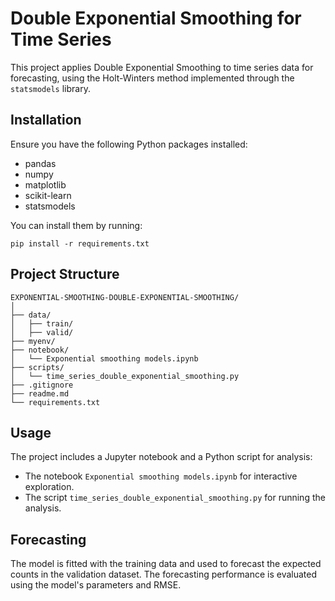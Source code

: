 # Double Exponential Smoothing for Time Series

This project applies Double Exponential Smoothing to time series data for forecasting, using the Holt-Winters method implemented through the `statsmodels` library.

## Installation

Ensure you have the following Python packages installed:
- pandas
- numpy
- matplotlib
- scikit-learn
- statsmodels

You can install them by running:
```
pip install -r requirements.txt
```

## Project Structure

```
EXPONENTIAL-SMOOTHING-DOUBLE-EXPONENTIAL-SMOOTHING/
│
├── data/
│   ├── train/
│   ├── valid/
├── myenv/
├── notebook/
│   └── Exponential smoothing models.ipynb
├── scripts/
│   └── time_series_double_exponential_smoothing.py
├── .gitignore
├── readme.md
└── requirements.txt
```

## Usage

The project includes a Jupyter notebook and a Python script for analysis:
- The notebook `Exponential smoothing models.ipynb` for interactive exploration.
- The script `time_series_double_exponential_smoothing.py` for running the analysis.

## Forecasting

The model is fitted with the training data and used to forecast the expected counts in the validation dataset. The forecasting performance is evaluated using the model's parameters and RMSE.
